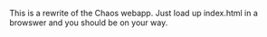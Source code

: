 This is a rewrite of the Chaos webapp.
Just load up index.html in a browswer and you should be on your way.

